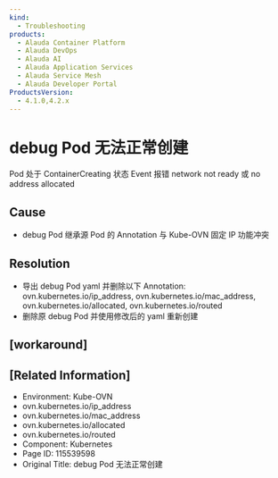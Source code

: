 ```yaml
---
kind:
  - Troubleshooting
products:
  - Alauda Container Platform
  - Alauda DevOps
  - Alauda AI
  - Alauda Application Services
  - Alauda Service Mesh
  - Alauda Developer Portal
ProductsVersion:
  - 4.1.0,4.2.x
---
```

<!-- A type of document that involves encountering a fault, diagnosing it, performing root cause analysis, and providing solutions. -->

# debug Pod 无法正常创建

Pod 处于 ContainerCreating 状态 Event 报错 network not ready 或 no address allocated

## Cause
- debug Pod 继承源 Pod 的 Annotation 与 Kube-OVN 固定 IP 功能冲突

## Resolution
- 导出 debug Pod yaml 并删除以下 Annotation: ovn.kubernetes.io/ip_address, ovn.kubernetes.io/mac_address, ovn.kubernetes.io/allocated, ovn.kubernetes.io/routed
- 删除原 debug Pod 并使用修改后的 yaml 重新创建

## [workaround]

## [Related Information]
- Environment: Kube-OVN
- ovn.kubernetes.io/ip_address
- ovn.kubernetes.io/mac_address
- ovn.kubernetes.io/allocated
- ovn.kubernetes.io/routed
- Component: Kubernetes
- Page ID: 115539598
- Original Title: debug Pod 无法正常创建
